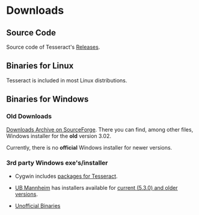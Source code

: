 # Downloads

## Source Code

Source code of Tesseract's [Releases](https://github.com/tesseract-ocr/tesseract/releases).

## Binaries for Linux

Tesseract is included in most Linux distributions.

## Binaries for Windows

### Old Downloads

[Downloads Archive on SourceForge](https://sourceforge.net/projects/tesseract-ocr-alt/files/).
There you can find, among other files, Windows installer for the **old** version 3.02.

Currently, there is no **official** Windows installer for newer versions.

### 3rd party Windows exe's/installer

  * Cygwin includes [packages for Tesseract](https://cygwin.com/cgi-bin2/package-grep.cgi?grep=tesseract&arch=x86_64).

  * [UB Mannheim](https://github.com/UB-Mannheim/tesseract/wiki) has installers available for [current (5.3.0) and older versions](https://digi.bib.uni-mannheim.de/tesseract/).

  * [Unofficial Binaries](Installation.md#windows)
